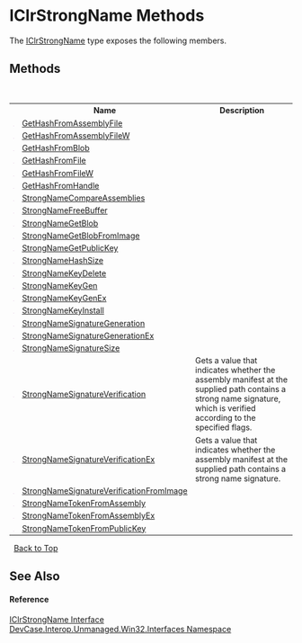 # IClrStrongName Methods
 

The <a href="T_DevCase_Interop_Unmanaged_Win32_Interfaces_IClrStrongName">IClrStrongName</a> type exposes the following members.


## Methods
&nbsp;<table><tr><th></th><th>Name</th><th>Description</th></tr><tr><td>![Public method](media/pubmethod.gif "Public method")</td><td><a href="M_DevCase_Interop_Unmanaged_Win32_Interfaces_IClrStrongName_GetHashFromAssemblyFile">GetHashFromAssemblyFile</a></td><td /></tr><tr><td>![Public method](media/pubmethod.gif "Public method")</td><td><a href="M_DevCase_Interop_Unmanaged_Win32_Interfaces_IClrStrongName_GetHashFromAssemblyFileW">GetHashFromAssemblyFileW</a></td><td /></tr><tr><td>![Public method](media/pubmethod.gif "Public method")</td><td><a href="M_DevCase_Interop_Unmanaged_Win32_Interfaces_IClrStrongName_GetHashFromBlob">GetHashFromBlob</a></td><td /></tr><tr><td>![Public method](media/pubmethod.gif "Public method")</td><td><a href="M_DevCase_Interop_Unmanaged_Win32_Interfaces_IClrStrongName_GetHashFromFile">GetHashFromFile</a></td><td /></tr><tr><td>![Public method](media/pubmethod.gif "Public method")</td><td><a href="M_DevCase_Interop_Unmanaged_Win32_Interfaces_IClrStrongName_GetHashFromFileW">GetHashFromFileW</a></td><td /></tr><tr><td>![Public method](media/pubmethod.gif "Public method")</td><td><a href="M_DevCase_Interop_Unmanaged_Win32_Interfaces_IClrStrongName_GetHashFromHandle">GetHashFromHandle</a></td><td /></tr><tr><td>![Public method](media/pubmethod.gif "Public method")</td><td><a href="M_DevCase_Interop_Unmanaged_Win32_Interfaces_IClrStrongName_StrongNameCompareAssemblies">StrongNameCompareAssemblies</a></td><td /></tr><tr><td>![Public method](media/pubmethod.gif "Public method")</td><td><a href="M_DevCase_Interop_Unmanaged_Win32_Interfaces_IClrStrongName_StrongNameFreeBuffer">StrongNameFreeBuffer</a></td><td /></tr><tr><td>![Public method](media/pubmethod.gif "Public method")</td><td><a href="M_DevCase_Interop_Unmanaged_Win32_Interfaces_IClrStrongName_StrongNameGetBlob">StrongNameGetBlob</a></td><td /></tr><tr><td>![Public method](media/pubmethod.gif "Public method")</td><td><a href="M_DevCase_Interop_Unmanaged_Win32_Interfaces_IClrStrongName_StrongNameGetBlobFromImage">StrongNameGetBlobFromImage</a></td><td /></tr><tr><td>![Public method](media/pubmethod.gif "Public method")</td><td><a href="M_DevCase_Interop_Unmanaged_Win32_Interfaces_IClrStrongName_StrongNameGetPublicKey">StrongNameGetPublicKey</a></td><td /></tr><tr><td>![Public method](media/pubmethod.gif "Public method")</td><td><a href="M_DevCase_Interop_Unmanaged_Win32_Interfaces_IClrStrongName_StrongNameHashSize">StrongNameHashSize</a></td><td /></tr><tr><td>![Public method](media/pubmethod.gif "Public method")</td><td><a href="M_DevCase_Interop_Unmanaged_Win32_Interfaces_IClrStrongName_StrongNameKeyDelete">StrongNameKeyDelete</a></td><td /></tr><tr><td>![Public method](media/pubmethod.gif "Public method")</td><td><a href="M_DevCase_Interop_Unmanaged_Win32_Interfaces_IClrStrongName_StrongNameKeyGen">StrongNameKeyGen</a></td><td /></tr><tr><td>![Public method](media/pubmethod.gif "Public method")</td><td><a href="M_DevCase_Interop_Unmanaged_Win32_Interfaces_IClrStrongName_StrongNameKeyGenEx">StrongNameKeyGenEx</a></td><td /></tr><tr><td>![Public method](media/pubmethod.gif "Public method")</td><td><a href="M_DevCase_Interop_Unmanaged_Win32_Interfaces_IClrStrongName_StrongNameKeyInstall">StrongNameKeyInstall</a></td><td /></tr><tr><td>![Public method](media/pubmethod.gif "Public method")</td><td><a href="M_DevCase_Interop_Unmanaged_Win32_Interfaces_IClrStrongName_StrongNameSignatureGeneration">StrongNameSignatureGeneration</a></td><td /></tr><tr><td>![Public method](media/pubmethod.gif "Public method")</td><td><a href="M_DevCase_Interop_Unmanaged_Win32_Interfaces_IClrStrongName_StrongNameSignatureGenerationEx">StrongNameSignatureGenerationEx</a></td><td /></tr><tr><td>![Public method](media/pubmethod.gif "Public method")</td><td><a href="M_DevCase_Interop_Unmanaged_Win32_Interfaces_IClrStrongName_StrongNameSignatureSize">StrongNameSignatureSize</a></td><td /></tr><tr><td>![Public method](media/pubmethod.gif "Public method")</td><td><a href="M_DevCase_Interop_Unmanaged_Win32_Interfaces_IClrStrongName_StrongNameSignatureVerification">StrongNameSignatureVerification</a></td><td>
Gets a value that indicates whether the assembly manifest at the supplied path contains a strong name signature, which is verified according to the specified flags.</td></tr><tr><td>![Public method](media/pubmethod.gif "Public method")</td><td><a href="M_DevCase_Interop_Unmanaged_Win32_Interfaces_IClrStrongName_StrongNameSignatureVerificationEx">StrongNameSignatureVerificationEx</a></td><td>
Gets a value that indicates whether the assembly manifest at the supplied path contains a strong name signature.</td></tr><tr><td>![Public method](media/pubmethod.gif "Public method")</td><td><a href="M_DevCase_Interop_Unmanaged_Win32_Interfaces_IClrStrongName_StrongNameSignatureVerificationFromImage">StrongNameSignatureVerificationFromImage</a></td><td /></tr><tr><td>![Public method](media/pubmethod.gif "Public method")</td><td><a href="M_DevCase_Interop_Unmanaged_Win32_Interfaces_IClrStrongName_StrongNameTokenFromAssembly">StrongNameTokenFromAssembly</a></td><td /></tr><tr><td>![Public method](media/pubmethod.gif "Public method")</td><td><a href="M_DevCase_Interop_Unmanaged_Win32_Interfaces_IClrStrongName_StrongNameTokenFromAssemblyEx">StrongNameTokenFromAssemblyEx</a></td><td /></tr><tr><td>![Public method](media/pubmethod.gif "Public method")</td><td><a href="M_DevCase_Interop_Unmanaged_Win32_Interfaces_IClrStrongName_StrongNameTokenFromPublicKey">StrongNameTokenFromPublicKey</a></td><td /></tr></table>&nbsp;
<a href="#iclrstrongname-methods">Back to Top</a>

## See Also


#### Reference
<a href="T_DevCase_Interop_Unmanaged_Win32_Interfaces_IClrStrongName">IClrStrongName Interface</a><br /><a href="N_DevCase_Interop_Unmanaged_Win32_Interfaces">DevCase.Interop.Unmanaged.Win32.Interfaces Namespace</a><br />